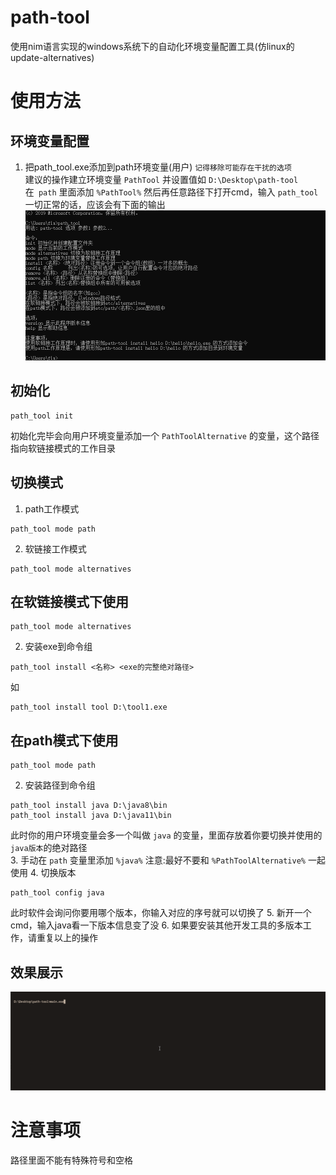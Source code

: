 # path-tool
使用nim语言实现的windows系统下的自动化环境变量配置工具(仿linux的update-alternatives)
# 使用方法
## 环境变量配置
1. 把path_tool.exe添加到path环境变量(用户) `记得移除可能存在干扰的选项` \
建议的操作建立环境变量 `PathTool` 并设置值如 `D:\Desktop\path-tool` \
在` path` 里面添加 `%PathTool%` 然后再任意路径下打开cmd，输入 `path_tool` 一切正常的话，应该会有下面的输出
![输出](doc/输出.png)
## 初始化
```
path_tool init
```
初始化完毕会向用户环境变量添加一个 `PathToolAlternative` 的变量，这个路径指向软链接模式的工作目录
## 切换模式
1. path工作模式
```
path_tool mode path
```
2. 软链接工作模式
```
path_tool mode alternatives
```
## 在软链接模式下使用
```
path_tool mode alternatives
```
2. 安装exe到命令组
```
path_tool install <名称> <exe的完整绝对路径>
```
如
```
path_tool install tool D:\tool1.exe
```
## 在path模式下使用
```
path_tool mode path
```
2. 安装路径到命令组
```
path_tool install java D:\java8\bin
path_tool install java D:\java11\bin
```
此时你的用户环境变量会多一个叫做 `java` 的变量，里面存放着你要切换并使用的 `java版本`的绝对路径 \
3. 手动在 `path` 变量里添加 `%java%` 注意:最好不要和 `%PathToolAlternative%` 一起使用
4. 切换版本
```
path_tool config java
```
此时软件会询问你要用哪个版本，你输入对应的序号就可以切换了
5. 新开一个cmd，输入java看一下版本信息变了没
6. 如果要安装其他开发工具的多版本工作，请重复以上的操作
## 效果展示
![example](doc/path-tool.gif)

# 注意事项
路径里面不能有特殊符号和空格